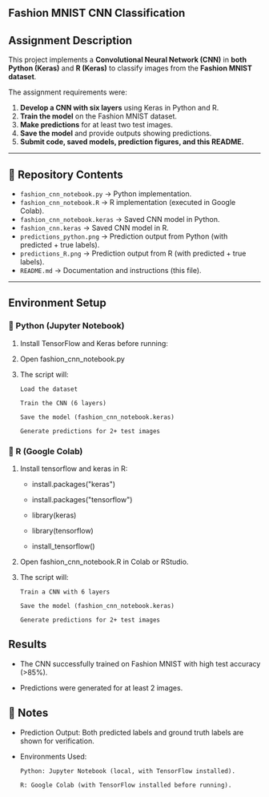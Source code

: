 ## Fashion MNIST CNN Classification

##  Assignment Description  
This project implements a **Convolutional Neural Network (CNN)** in **both Python (Keras)** and **R (Keras)** to classify images from the **Fashion MNIST dataset**.  

The assignment requirements were:  
1. **Develop a CNN with six layers** using Keras in Python and R.  
2. **Train the model** on the Fashion MNIST dataset.  
3. **Make predictions** for at least two test images.  
4. **Save the model** and provide outputs showing predictions.  
5. **Submit code, saved models, prediction figures, and this README.**  

---

## 📂 Repository Contents  
- `fashion_cnn_notebook.py` → Python implementation.  
- `fashion_cnn_notebook.R` → R implementation (executed in Google Colab).  
- `fashion_cnn_notebook.keras` → Saved CNN model in Python.
- `fashion_cnn.keras` → Saved CNN model in R. 
- `predictions_python.png` → Prediction output from Python (with predicted + true labels).  
- `predictions_R.png` → Prediction output from R (with predicted + true labels).  
- `README.md` → Documentation and instructions (this file).  

---

##  Environment Setup  

### 🔹 Python (Jupyter Notebook)  
1. Install TensorFlow and Keras before running:
2. Open fashion_cnn_notebook.py
3. The script will:

       Load the dataset

       Train the CNN (6 layers)

       Save the model (fashion_cnn_notebook.keras)

       Generate predictions for 2+ test images

### 🔹 R (Google Colab) 
1. Install tensorflow and keras in R:

      - install.packages("keras")

      - install.packages("tensorflow")

      - library(keras)

      - library(tensorflow)

      - install_tensorflow()

2. Open fashion_cnn_notebook.R in Colab or RStudio.

3. The script will:

       Train a CNN with 6 layers

       Save the model (fashion_cnn_notebook.keras)

       Generate predictions for 2+ test images

##  Results
- The CNN successfully trained on Fashion MNIST with high test accuracy (>85%).

- Predictions were generated for at least 2 images.

## 📝 Notes
- Prediction Output: Both predicted labels and ground truth labels are shown for verification.

- Environments Used:

      Python: Jupyter Notebook (local, with TensorFlow installed).

      R: Google Colab (with TensorFlow installed before running).
